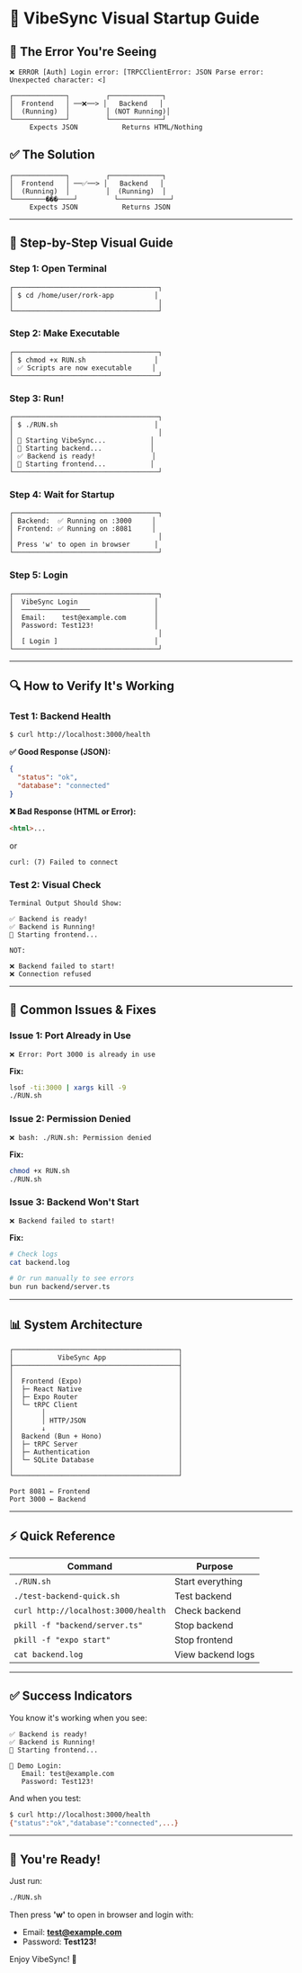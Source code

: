 # 📖 VibeSync Visual Startup Guide

## 🔴 The Error You're Seeing

```
❌ ERROR [Auth] Login error: [TRPCClientError: JSON Parse error: Unexpected character: <]
```

```
┌─────────────┐         ┌─────────────┐
│  Frontend   │ ──❌──> │   Backend   │
│  (Running)  │         │ (NOT Running)│
└─────────────┘         └─────────────┘
     Expects JSON           Returns HTML/Nothing
```

## ✅ The Solution

```
┌─────────────┐         ┌─────────────┐
│  Frontend   │ ──✅──> │   Backend   │
│  (Running)  │         │  (Running)  │
└────────���────┘         └─────────────┘
     Expects JSON           Returns JSON
```

---

## 🚀 Step-by-Step Visual Guide

### Step 1: Open Terminal
```
┌────────────────────────────────────┐
│ $ cd /home/user/rork-app          │
│                                    │
└────────────────────────────────────┘
```

### Step 2: Make Executable
```
┌────────────────────────────────────┐
│ $ chmod +x RUN.sh                 │
│ ✅ Scripts are now executable     │
└────────────────────────────────────┘
```

### Step 3: Run!
```
┌────────────────────────────────────┐
│ $ ./RUN.sh                        │
│                                    │
│ 🚀 Starting VibeSync...           │
│ 🔧 Starting backend...            │
│ ✅ Backend is ready!              │
│ 📱 Starting frontend...           │
└────────────────────────────────────┘
```

### Step 4: Wait for Startup
```
┌────────────────────────────────────┐
│ Backend:  ✅ Running on :3000     │
│ Frontend: ✅ Running on :8081     │
│                                    │
│ Press 'w' to open in browser      │
└────────────────────────────────────┘
```

### Step 5: Login
```
┌────────────────────────────────────┐
│  VibeSync Login                   │
│  ─────────────────                │
│  Email:    test@example.com       │
│  Password: Test123!               │
│                                    │
│  [ Login ]                        │
└────────────────────────────────────┘
```

---

## 🔍 How to Verify It's Working

### Test 1: Backend Health
```bash
$ curl http://localhost:3000/health
```

**✅ Good Response (JSON):**
```json
{
  "status": "ok",
  "database": "connected"
}
```

**❌ Bad Response (HTML or Error):**
```html
<html>...
```
or
```
curl: (7) Failed to connect
```

### Test 2: Visual Check
```
Terminal Output Should Show:

✅ Backend is ready!
✅ Backend is Running!
📱 Starting frontend...

NOT:

❌ Backend failed to start!
❌ Connection refused
```

---

## 🎯 Common Issues & Fixes

### Issue 1: Port Already in Use
```
❌ Error: Port 3000 is already in use
```

**Fix:**
```bash
lsof -ti:3000 | xargs kill -9
./RUN.sh
```

### Issue 2: Permission Denied
```
❌ bash: ./RUN.sh: Permission denied
```

**Fix:**
```bash
chmod +x RUN.sh
./RUN.sh
```

### Issue 3: Backend Won't Start
```
❌ Backend failed to start!
```

**Fix:**
```bash
# Check logs
cat backend.log

# Or run manually to see errors
bun run backend/server.ts
```

---

## 📊 System Architecture

```
┌─────────────────────────────────────────┐
│           VibeSync App                  │
├─────────────────────────────────────────┤
│                                         │
│  Frontend (Expo)                        │
│  ├─ React Native                        │
│  ├─ Expo Router                         │
│  └─ tRPC Client                         │
│       │                                 │
│       │ HTTP/JSON                       │
│       ↓                                 │
│  Backend (Bun + Hono)                   │
│  ├─ tRPC Server                         │
│  ├─ Authentication                      │
│  └─ SQLite Database                     │
│                                         │
└─────────────────────────────────────────┘

Port 8081 ← Frontend
Port 3000 ← Backend
```

---

## ⚡ Quick Reference

| Command | Purpose |
|---------|---------|
| `./RUN.sh` | Start everything |
| `./test-backend-quick.sh` | Test backend |
| `curl http://localhost:3000/health` | Check backend |
| `pkill -f "backend/server.ts"` | Stop backend |
| `pkill -f "expo start"` | Stop frontend |
| `cat backend.log` | View backend logs |

---

## ✅ Success Indicators

You know it's working when you see:

```
✅ Backend is ready!
✅ Backend is Running!
📱 Starting frontend...

🔐 Demo Login:
   Email: test@example.com
   Password: Test123!
```

And when you test:
```bash
$ curl http://localhost:3000/health
{"status":"ok","database":"connected",...}
```

---

## 🎉 You're Ready!

Just run:
```bash
./RUN.sh
```

Then press **'w'** to open in browser and login with:
- Email: **test@example.com**
- Password: **Test123!**

Enjoy VibeSync! 🚀
